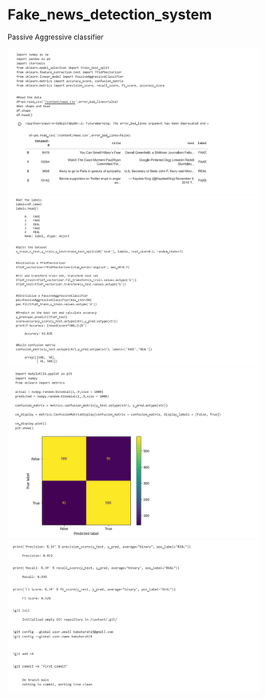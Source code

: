 # Fake_news_detection_system
Passive Aggressive classifier

![Image](output/p1.png)
![Image](output/p2.png)
![Image](output/p3.png)
![Image](output/p4.png)
